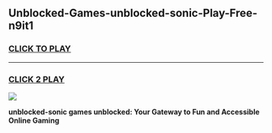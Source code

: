 
## Unblocked-Games-unblocked-sonic-Play-Free-n9it1
<h3>
<a href="https://premium76.site?title=unblocked-sonic&ref=18A1">CLICK TO PLAY</a></h3>
<hr>

<h3>
<a href="https://premium76.site?title=unblocked-sonic&ref=18A1">CLICK 2 PLAY</a>
  
</h3>

<a href="https://premium76.site?title=unblocked-sonic&ref=18A1"><img src="https://clearcache.store/games.png"></a>


**unblocked-sonic games unblocked: Your Gateway to Fun and Accessible Online Gaming**
